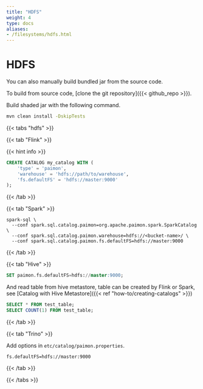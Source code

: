 ```yaml
---
title: "HDFS"
weight: 4
type: docs
aliases:
- /filesystems/hdfs.html
---
```

<!--
Licensed to the Apache Software Foundation (ASF) under one
or more contributor license agreements.  See the NOTICE file
distributed with this work for additional information
regarding copyright ownership.  The ASF licenses this file
to you under the Apache License, Version 2.0 (the
"License"); you may not use this file except in compliance
with the License.  You may obtain a copy of the License at

  http://www.apache.org/licenses/LICENSE-2.0

Unless required by applicable law or agreed to in writing,
software distributed under the License is distributed on an
"AS IS" BASIS, WITHOUT WARRANTIES OR CONDITIONS OF ANY
KIND, either express or implied.  See the License for the
specific language governing permissions and limitations
under the License.
-->

# HDFS

You can also manually build bundled jar from the source code.

To build from source code, [clone the git repository]({{< github_repo >}}).

Build shaded jar with the following command.

```bash
mvn clean install -DskipTests
```

{{< tabs "hdfs" >}}

{{< tab "Flink" >}}

{{< hint info >}}

```sql
CREATE CATALOG my_catalog WITH (
    'type' = 'paimon',
    'warehouse' = 'hdfs://path/to/warehouse',
    'fs.defaultFS' = 'hdfs://master:9000'
);
```

{{< /tab >}}

{{< tab "Spark" >}}

```shell
spark-sql \ 
  --conf spark.sql.catalog.paimon=org.apache.paimon.spark.SparkCatalog \
  --conf spark.sql.catalog.paimon.warehouse=hdfs://<bucket-name>/ \
  --conf spark.sql.catalog.paimon.fs.defaultFS=hdfs://master:9000
```

{{< /tab >}}

{{< tab "Hive" >}}

```sql
SET paimon.fs.defaultFS=hdfs://master:9000;
```

And read table from hive metastore, table can be created by Flink or Spark, see [Catalog with Hive Metastore]({{< ref "how-to/creating-catalogs" >}})
```sql
SELECT * FROM test_table;
SELECT COUNT(1) FROM test_table;
```

{{< /tab >}}

{{< tab "Trino" >}}

Add options in `etc/catalog/paimon.properties`.
```shell
fs.defaultFS=hdfs://master:9000
```

{{< /tab >}}

{{< /tabs >}}
